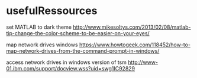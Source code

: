 # usefulRessources
set MATLAB to dark theme
http://www.mikesoltys.com/2013/02/08/matlab-tip-change-the-color-scheme-to-be-easier-on-your-eyes/

map network drives windows
https://www.howtogeek.com/118452/how-to-map-network-drives-from-the-command-prompt-in-windows/

access network drives in windows version of tsm
http://www-01.ibm.com/support/docview.wss?uid=swg1IC92829
